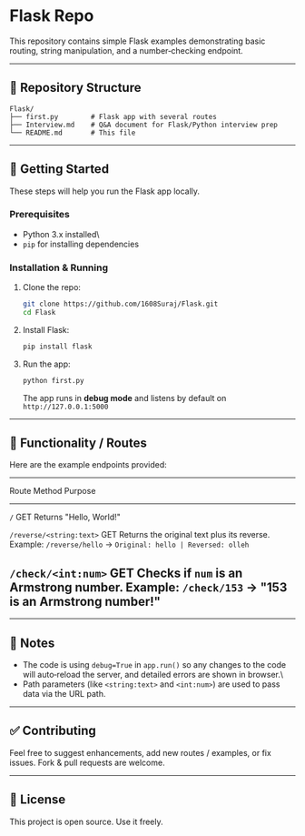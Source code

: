 # Flask Repo

This repository contains simple Flask examples demonstrating basic
routing, string manipulation, and a number‑checking endpoint.

------------------------------------------------------------------------

## 📁 Repository Structure

    Flask/
    ├── first.py        # Flask app with several routes
    ├── Interview.md    # Q&A document for Flask/Python interview prep
    └── README.md       # This file

------------------------------------------------------------------------

## 🚀 Getting Started

These steps will help you run the Flask app locally.

### Prerequisites

-   Python 3.x installed\
-   `pip` for installing dependencies

### Installation & Running

1.  Clone the repo:

    ``` bash
    git clone https://github.com/1608Suraj/Flask.git
    cd Flask
    ```

2.  Install Flask:

    ``` bash
    pip install flask
    ```

3.  Run the app:

    ``` bash
    python first.py
    ```

    The app runs in **debug mode** and listens by default on
    `http://127.0.0.1:5000`

------------------------------------------------------------------------

## 🧰 Functionality / Routes

Here are the example endpoints provided:

  ----------------------------------------------------------------------------------------
  Route                      Method                  Purpose
  -------------------------- ----------------------- -------------------------------------
  `/`                        GET                     Returns "Hello, World!"

  `/reverse/<string:text>`   GET                     Returns the original text plus its
                                                     reverse. Example: `/reverse/hello` →
                                                     `Original: hello | Reversed: olleh`

  `/check/<int:num>`         GET                     Checks if `num` is an Armstrong
                                                     number. Example: `/check/153` → "153
                                                     is an Armstrong number!"
  ----------------------------------------------------------------------------------------

------------------------------------------------------------------------

## 🔧 Notes

-   The code is using `debug=True` in `app.run()` so any changes to the
    code will auto‑reload the server, and detailed errors are shown in
    browser.\
-   Path parameters (like `<string:text>` and `<int:num>`) are used to
    pass data via the URL path.

------------------------------------------------------------------------

## ✅ Contributing

Feel free to suggest enhancements, add new routes / examples, or fix
issues. Fork & pull requests are welcome.

------------------------------------------------------------------------

## 📄 License

This project is open source. Use it freely.
